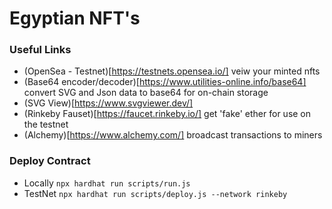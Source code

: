 # Egyptian NFT's

### Useful Links
- (OpenSea - Testnet)[https://testnets.opensea.io/] veiw your minted nfts
- (Base64 encoder/decoder)[https://www.utilities-online.info/base64] convert SVG and Json data to base64 for on-chain storage
- (SVG View)[https://www.svgviewer.dev/]
- (Rinkeby Fauset)[https://faucet.rinkeby.io/] get 'fake' ether for use on the testnet
- (Alchemy)[https://www.alchemy.com/] broadcast transactions to miners

### Deploy Contract
- Locally ``` npx hardhat run scripts/run.js ```
- TestNet ``` npx hardhat run scripts/deploy.js --network rinkeby ```